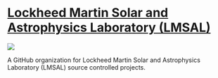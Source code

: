 # [Lockheed Martin Solar and Astrophysics Laboratory (LMSAL)](https://www.lmsal.com/)

![](https://lmsal.com/images/lmsal_logo_highres_small.png)

A GitHub organization for Lockheed Martin Solar and Astrophysics Laboratory (LMSAL) source controlled projects.
